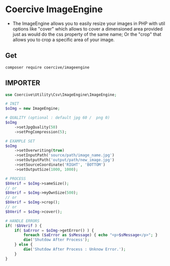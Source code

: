 Coercive ImageEngine
====================

- The ImageEngine allows you to easily resize your images in PHP with util options like "cover" which allows to cover a dimensioned area provided just as would do the css property of the same name; Or the "crop" that allows you to crop a specific area of ​​your image.


Get
---
```
composer require coercive/imageengine
```

IMPORTER
--------
```php
use Coercive\Utility\Csv\ImageEngine\ImageEngine;

# INIT
$oImg = new ImageEngine;

# QUALITY (optional : default jpg 60 /  png 0)
$oImg
	->setJpgQuality(50)
	->setPngCompression(5);

# EXAMPLE SET
$oImg
	->setOverwriting(true)
	->setInputPath('source/path/image_name.jpg')
	->setOutputPath('output/path/new_image.jpg')
	->setSourceCoordinate('RIGHT', 'BOTTOM')
	->setOutputSize(1000, 1000);

# PROCESS
$bVerif = $oImg->sameSize();
// or
$bVerif = $oImg->myOwnSize(500);
// or
$bVerif = $oImg->crop();
// or
$bVerif = $oImg->cover();

# HANDLE ERRORS
if( !$bVerif ) {
	if( $aError = $oImg->getError() ) {
		foreach ($aError as $sMessage) { echo "<p>$sMessage</p>"; }
		die('Shutdow After Process');
	} else {
		die('Shutdow After Process : Unknow Error.');
	}
}

```
